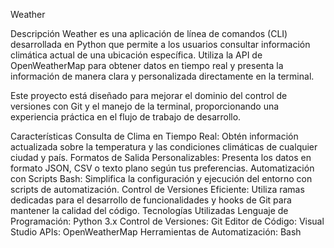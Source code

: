 Weather

Descripción
Weather es una aplicación de línea de comandos (CLI) desarrollada en Python que permite a los usuarios consultar información climática actual de una ubicación específica. Utiliza la API de OpenWeatherMap para obtener datos en tiempo real y presenta la información de manera clara y personalizada directamente en la terminal.

Este proyecto está diseñado para mejorar el dominio del control de versiones con Git y el manejo de la terminal, proporcionando una experiencia práctica en el flujo de trabajo de desarrollo.

Características
Consulta de Clima en Tiempo Real: Obtén información actualizada sobre la temperatura y las condiciones climáticas de cualquier ciudad y país.
Formatos de Salida Personalizables: Presenta los datos en formato JSON, CSV o texto plano según tus preferencias.
Automatización con Scripts Bash: Simplifica la configuración y ejecución del entorno con scripts de automatización.
Control de Versiones Eficiente: Utiliza ramas dedicadas para el desarrollo de funcionalidades y hooks de Git para mantener la calidad del código.
Tecnologías Utilizadas
Lenguaje de Programación: Python 3.x
Control de Versiones: Git
Editor de Código: Visual Studio
APIs: OpenWeatherMap
Herramientas de Automatización: Bash